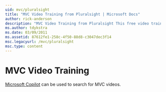 ```yaml
---
uid: mvc/pluralsight
title: "MVC Video Training from Pluralsight | Microsoft Docs"
author: rick-anderson
description: "MVC Video Training from Pluralsight This free video training will get you up and running with ASP.NET MVC. It covers everything from setting up a development..."
ms.author: tdykstra
ms.date: 03/09/2011
ms.assetid: 87612fe1-258c-4f50-88d8-c3047dec3f14
msc.legacyurl: /mvc/pluralsight
msc.type: content
---
```

# MVC Video Training

[Microsoft Copilot](https://copilot.microsoft.com/) can be used to search for MVC videos.

